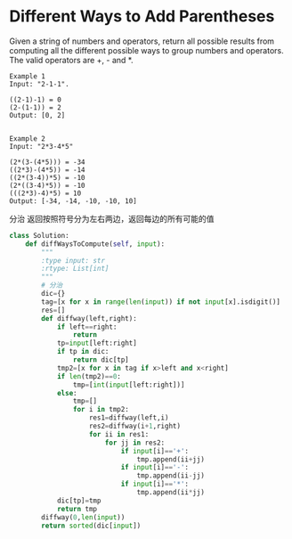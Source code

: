 # Different Ways to Add Parentheses

Given a string of numbers and operators, return all possible results from computing all the different possible ways to group numbers and operators. The valid operators are +, - and *.

```
Example 1
Input: "2-1-1".

((2-1)-1) = 0
(2-(1-1)) = 2
Output: [0, 2]


Example 2
Input: "2*3-4*5"

(2*(3-(4*5))) = -34
((2*3)-(4*5)) = -14
((2*(3-4))*5) = -10
(2*((3-4)*5)) = -10
(((2*3)-4)*5) = 10
Output: [-34, -14, -10, -10, 10]
```

分治 返回按照符号分为左右两边，返回每边的所有可能的值

```py
class Solution:
    def diffWaysToCompute(self, input):
        """
        :type input: str
        :rtype: List[int]
        """
        # 分治
        dic={}
        tag=[x for x in range(len(input)) if not input[x].isdigit()]
        res=[]
        def diffway(left,right):
            if left==right:
                return
            tp=input[left:right]
            if tp in dic:
                return dic[tp]
            tmp2=[x for x in tag if x>left and x<right]
            if len(tmp2)==0:
                tmp=[int(input[left:right])]
            else:
                tmp=[]
                for i in tmp2:
                    res1=diffway(left,i)
                    res2=diffway(i+1,right)
                    for ii in res1:
                        for jj in res2:
                            if input[i]=='+':                    
                                tmp.append(ii+jj)             
                            if input[i]=='-':
                                tmp.append(ii-jj)  
                            if input[i]=='*':
                                tmp.append(ii*jj)  
            dic[tp]=tmp
            return tmp
        diffway(0,len(input))
        return sorted(dic[input])
```
